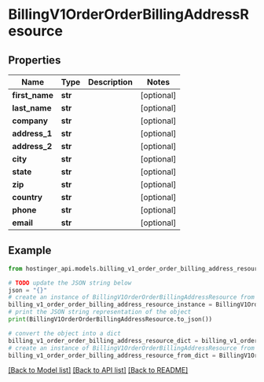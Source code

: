 # BillingV1OrderOrderBillingAddressResource


## Properties

Name | Type | Description | Notes
------------ | ------------- | ------------- | -------------
**first_name** | **str** |  | [optional] 
**last_name** | **str** |  | [optional] 
**company** | **str** |  | [optional] 
**address_1** | **str** |  | [optional] 
**address_2** | **str** |  | [optional] 
**city** | **str** |  | [optional] 
**state** | **str** |  | [optional] 
**zip** | **str** |  | [optional] 
**country** | **str** |  | [optional] 
**phone** | **str** |  | [optional] 
**email** | **str** |  | [optional] 

## Example

```python
from hostinger_api.models.billing_v1_order_order_billing_address_resource import BillingV1OrderOrderBillingAddressResource

# TODO update the JSON string below
json = "{}"
# create an instance of BillingV1OrderOrderBillingAddressResource from a JSON string
billing_v1_order_order_billing_address_resource_instance = BillingV1OrderOrderBillingAddressResource.from_json(json)
# print the JSON string representation of the object
print(BillingV1OrderOrderBillingAddressResource.to_json())

# convert the object into a dict
billing_v1_order_order_billing_address_resource_dict = billing_v1_order_order_billing_address_resource_instance.to_dict()
# create an instance of BillingV1OrderOrderBillingAddressResource from a dict
billing_v1_order_order_billing_address_resource_from_dict = BillingV1OrderOrderBillingAddressResource.from_dict(billing_v1_order_order_billing_address_resource_dict)
```
[[Back to Model list]](../README.md#documentation-for-models) [[Back to API list]](../README.md#documentation-for-api-endpoints) [[Back to README]](../README.md)


